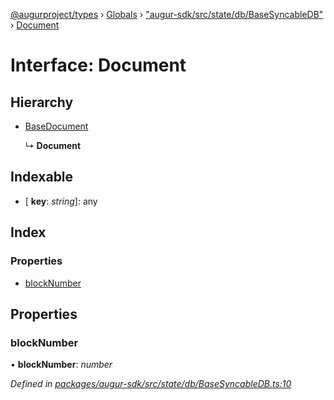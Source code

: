 [@augurproject/types](../README.md) › [Globals](../globals.md) › ["augur-sdk/src/state/db/BaseSyncableDB"](../modules/_augur_sdk_src_state_db_basesyncabledb_.md) › [Document](_augur_sdk_src_state_db_basesyncabledb_.document.md)

# Interface: Document

## Hierarchy

* [BaseDocument](_augur_sdk_src_state_db_abstracttable_.basedocument.md)

  ↳ **Document**

## Indexable

* \[ **key**: *string*\]: any

## Index

### Properties

* [blockNumber](_augur_sdk_src_state_db_basesyncabledb_.document.md#blocknumber)

## Properties

###  blockNumber

• **blockNumber**: *number*

*Defined in [packages/augur-sdk/src/state/db/BaseSyncableDB.ts:10](https://github.com/AugurProject/augur/blob/88b6e76efb/packages/augur-sdk/src/state/db/BaseSyncableDB.ts#L10)*

